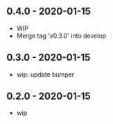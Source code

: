 ## 0.4.0 - 2020-01-15
 - WIP
 - Merge tag 'v0.3.0' into develop

## 0.3.0 - 2020-01-15
 - wip: update bumper

## 0.2.0 - 2020-01-15
 - wip
